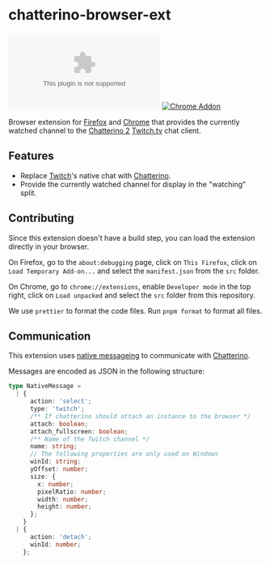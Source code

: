 # chatterino-browser-ext

[![Firefox Addon](https://img.shields.io/amo/v/chatterino_native@chatterino.com)][firefox-addon] [![Chrome Addon](https://img.shields.io/chrome-web-store/v/glknmaideaikkmemifbfkhnomoknepka)][chrome-ext]

Browser extension for [Firefox][firefox-addon] and [Chrome][chrome-ext] that provides the currently watched channel to the [Chatterino 2][chatterino] [Twitch.tv][twitch] chat client.

## Features

- Replace [Twitch][twitch]'s native chat with [Chatterino][chatterino].
- Provide the currently watched channel for display in the "watching" split.

## Contributing

Since this extension doesn't have a build step, you can load the extension directly in your browser.

On Firefox, go to the `about:debugging` page, click on `This Firefox`, click on `Load Temporary Add-on...` and select the `manifest.json` from the `src` folder.

On Chrome, go to `chrome://extensions`, enable `Developer mode` in the top right, click on `Load unpacked` and select the `src` folder from this repository.

We use `prettier` to format the code files. Run `pnpm format` to format all files.

## Communication

This extension uses [native messageing](https://developer.mozilla.org/docs/Mozilla/Add-ons/WebExtensions/Native_messaging) to communicate with [Chatterino][chatterino].

Messages are encoded as JSON in the following structure:

```typescript
type NativeMessage =
  | {
      action: 'select';
      type: 'twitch';
      /** If chatterino should attach an instance to the browser */
      attach: boolean;
      attach_fullscreen: boolean;
      /** Name of the Twitch channel */
      name: string;
      // The following properties are only used on Windows
      winId: string;
      yOffset: number;
      size: {
        x: number;
        pixelRatio: number;
        width: number;
        height: number;
      };
    }
  | {
      action: 'detach';
      winId: number;
    };
```

[chatterino]: https://chatterino.com 'Chatterino 2'
[chrome-ext]: https://chrome.google.com/webstore/detail/chatterino-native-host/glknmaideaikkmemifbfkhnomoknepka 'Chatterino Native Host for Chrome'
[firefox-addon]: https://addons.mozilla.org/firefox/addon/chatterino-native-host/ 'Chatterino Native Host for Firefox'
[twitch]: https://twitch.tv 'Twitch.tv'

